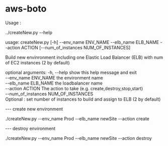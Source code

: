 # aws-boto
Usage : 

../createNew.py --help

usage: createNew.py [-h] --env_name ENV_NAME --elb_name ELB_NAME --action ACTION [--num_of_instances NUM_OF_INSTANCES]


Build new envinronment including one Elastic Load Balancer (ELB) with num of EC2 instances (2 by default)


optional arguments:
  -h, --help            show this help message and exit </br>
  --env_name ENV_NAME   the environment name  </br>
  --elb_name ELB_NAME   the loadbalancer name </br>
  --action ACTION       The action to take (e.g. create,destroy,stop,start) </br>
  --num_of_instances NUM_OF_INSTANCES </br>
                        Optional : set number of instances to build and assign to ELB (2 by default) </br>

--- create new environment 

./createNew.py  --env_name Prod --elb_name newSite --action create

--- destroy environment 

./createNew.py  --env_name Prod --elb_name newSite --action destroy




